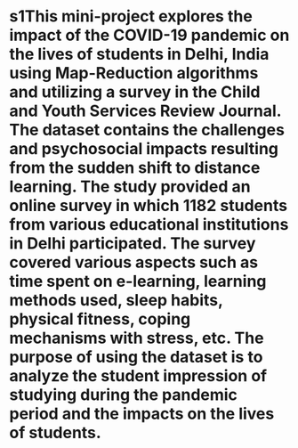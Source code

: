 # s1This mini-project explores the impact of the COVID-19 pandemic on the lives of students in Delhi, India using Map-Reduction algorithms and utilizing a survey in the Child and Youth Services Review Journal. The dataset contains the challenges and psychosocial impacts resulting from the sudden shift to distance learning. The study provided an online survey in which 1182 students from various educational institutions in Delhi participated. The survey covered various aspects such as time spent on e-learning, learning methods used, sleep habits, physical fitness, coping mechanisms with stress, etc. The purpose of using the dataset is to analyze the student impression of studying during the pandemic period and the impacts on the lives of students. 
